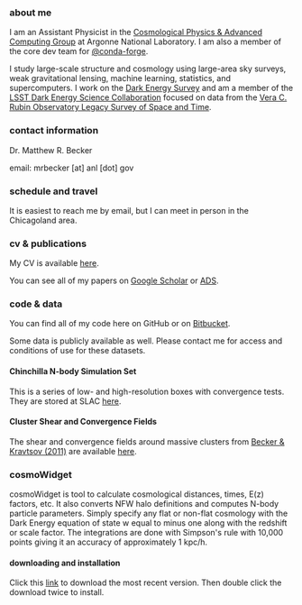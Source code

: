 ### about me

I am an Assistant Physicist in the [Cosmological Physics & Advanced Computing Group](https://press3.mcs.anl.gov/cpac/) at Argonne National Laboratory. I am also a member of the core dev team for [@conda-forge](https://github.com/conda-forge).

I study large-scale structure and cosmology using large-area sky surveys, weak gravitational lensing, machine learning, statistics, and supercomputers. I work on the [Dark Energy Survey](http://www.darkenergysurvey.org/) and am a member of the [LSST Dark Energy Science Collaboration](http://www.lsst-desc.org/) focused on data from the [Vera C. Rubin Observatory Legacy Survey of Space and Time](https://www.lsst.org/).

### contact information

Dr. Matthew R. Becker

email: mrbecker [at] anl [dot] gov

### schedule and travel

It is easiest to reach me by email, but I can meet in person in the Chicagoland area.

### cv & publications

My CV is available [here](https://beckermr.github.io/images/cvpubs.pdf).

You can see all of my papers on [Google Scholar](https://scholar.google.com/citations?hl=en&user=IvmGG7gAAAAJ&view_op=list_works&sortby=pubdate) or [ADS](https://ui.adsabs.harvard.edu/search/q=orcid%3A0000-0001-7774-2246&sort=date+desc).

### code & data

You can find all of my code here on GitHub or on [Bitbucket](https://bitbucket.org/beckermr/).

Some data is publicly available as well. Please contact me for access and conditions of use for these datasets.

#### Chinchilla N-body Simulation Set

This is a series of low- and high-resolution boxes with convergence tests. They are stored at SLAC [here](ttp://www.slac.stanford.edu/~beckermr/chinchilla/).

#### Cluster Shear and Convergence Fields

The shear and convergence fields around massive clusters from [Becker & Kravtsov (2011)](http://arxiv.org/abs/1011.1681) are available [here](http://www.slac.stanford.edu/~beckermr/L1GpcAhaloweaklensingfields/).

### cosmoWidget

cosmoWidget is tool to calculate cosmological distances, times, E(z) factors, etc.
It also converts NFW halo definitions and computes N-body particle parameters.
Simply specify any flat or non-flat cosmology with the Dark Energy equation of state w
equal to minus one along with the redshift or scale factor. The integrations are done with
Simpson's rule with 10,000 points giving it an accuracy of approximately 1 kpc/h.

#### downloading and installation

Click this [link](https://beckermr.github.io/images/CosmoWidget.zip) to download the most recent version. Then double click the download twice to install.
